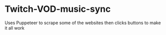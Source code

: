 # Twitch-VOD-music-sync

Uses Puppeteer to scrape some of the websites then clicks buttons to make it all work
